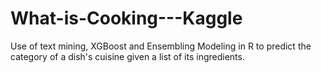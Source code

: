 # What-is-Cooking---Kaggle
Use of text mining, XGBoost and Ensembling Modeling in R to  predict the category of a dish's cuisine given a list of its ingredients. 
